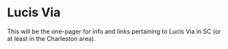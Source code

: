 # Lucis Via

This will be the one-pager for info and links pertaining to Lucis Via in SC (or at least in the Charleston area).
